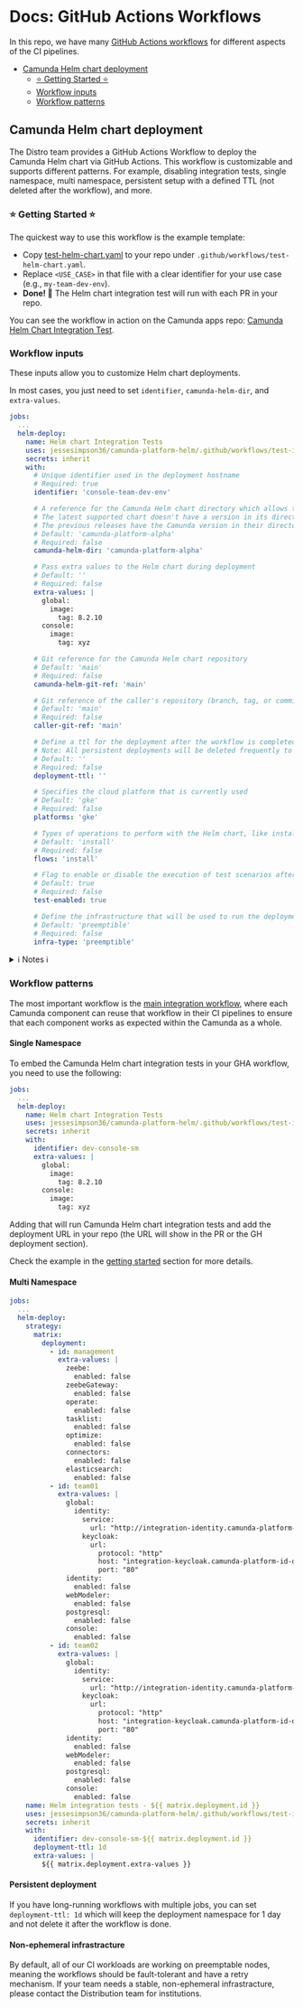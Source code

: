 # Docs: GitHub Actions Workflows

In this repo, we have many [GitHub Actions workflows](../.github/workflows) for different aspects
of the CI pipelines.

- [Camunda Helm chart deployment](#camunda-helm-chart-deployment)
  - [⭐ Getting Started ⭐](#-getting-started-)
  - [Workflow inputs](#workflow-inputs)
  - [Workflow patterns](#workflow-patterns)

## Camunda Helm chart deployment

The Distro team provides a GitHub Actions Workflow to deploy the Camunda Helm chart via GitHub Actions. This workflow is customizable and supports different patterns. For example, disabling integration tests, single namespace, multi namespace, persistent setup with a defined TTL (not deleted after the workflow), and more.

### ⭐ Getting Started ⭐

The quickest way to use this workflow is the example template:

- Copy [test-helm-chart.yaml](../.github/workflows/examples/test-helm-chart.yaml) to your repo under `.github/workflows/test-helm-chart.yaml`.
- Replace `<USE_CASE>` in that file with a clear identifier for your use case (e.g., `my-team-dev-env`).
- **Done! 🎉** The Helm chart integration test will run with each PR in your repo.

You can see the workflow in action on the Camunda apps repo: [Camunda Helm Chart Integration Test](https://github.com/camunda/camunda/actions/workflows/camunda-helm-integration.yml).

### Workflow inputs

These inputs allow you to customize Helm chart deployments.

In most cases, you just need to set `identifier`, `camunda-helm-dir`, and `extra-values`.

```yaml
jobs:
  ...
  helm-deploy:
    name: Helm chart Integration Tests
    uses: jessesimpson36/camunda-platform-helm/.github/workflows/test-integration-template.yaml@main
    secrets: inherit
    with:
      # Unique identifier used in the deployment hostname
      # Required: true
      identifier: 'console-team-dev-env'

      # A reference for the Camunda Helm chart directory which allows to test unreleased chagnes from Git repo.
      # The latest supported chart doesn't have a version in its directory name like `camunda-platform`.
      # The previous releases have the Camunda version in their directory name e.g. `camunda-platform-8.4`.
      # Default: 'camunda-platform-alpha'
      # Required: false
      camunda-helm-dir: 'camunda-platform-alpha'

      # Pass extra values to the Helm chart during deployment
      # Default: ''
      # Required: false
      extra-values: |
        global:
          image:
            tag: 8.2.10
        console:
          image:
            tag: xyz

      # Git reference for the Camunda Helm chart repository 
      # Default: 'main'
      # Required: false
      camunda-helm-git-ref: 'main'

      # Git reference of the caller's repository (branch, tag, or commit SHA) that initiated the workflow
      # Default: 'main'
      # Required: false
      caller-git-ref: 'main'

      # Define a ttl for the deployment after the workflow is completed
      # Note: All persistent deployments will be deleted frequently to save costs
      # Default: ''
      # Required: false
      deployment-ttl: ''

      # Specifies the cloud platform that is currently used
      # Default: 'gke'
      # Required: false
      platforms: 'gke'

      # Types of operations to perform with the Helm chart, like install, upgrade
      # Default: 'install'
      # Required: false
      flows: 'install'

      # Flag to enable or disable the execution of test scenarios after Helm chart deployment
      # Default: true
      # Required: false
      test-enabled: true

      # Define the infrastructure that will be used to run the deployment.
      # Default: 'preemptible'
      # Required: false
      infra-type: 'preemptible'

```

<details>
  <summary>ℹ️ Notes ℹ️</summary>
  
**General**

- Adjust `identifier`, `caller-git-ref`, `flows`, `test-enabled`, and `extra-values` as needed for your specific testing scenario.
- The `identifier` is essential for distinguishing between different deployments, particularly useful in environments with multiple parallel deployments.
- For `extra-values`, ensure the YAML format is correct and that the values specified meet the requirements for your environment.
- For more details on how to use these inputs within the workflow or to modify them for specific testing needs, refer to the official [GitHub Actions documentation](https://docs.github.com/en/actions).

**Lifecycle**

- The default behavior in the integration tests workflow is to delete the test resources after the test is finished.
- To keep the deployment for at least one day, you need to set `deployment-ttl: 1d`.
-  You need to rerun the workflow when you need the deployment to be persistent with a defined deployment-ttl.
- Example of `deployment-ttl` values:
  - `360s`: 360 seconds
  - `10m`: 10 minutes
  - `24h`: 24 hours
  - `7d`: 7 days
  - `2w`: 2 weeks

</details>

### Workflow patterns

The most important workflow is the [main integration workflow](../.github/workflows/test-integration-template.yaml),
where each Camunda component can reuse that workflow in their CI pipelines to ensure that
each component works as expected within the Camunda as a whole.

#### Single Namespace

To embed the Camunda Helm chart integration tests in your GHA workflow, you need to use
the following:

```yaml
jobs:
  ...
  helm-deploy:
    name: Helm chart Integration Tests
    uses: jessesimpson36/camunda-platform-helm/.github/workflows/test-integration-template.yaml@main
    secrets: inherit
    with:
      identifier: dev-console-sm
      extra-values: |
        global:
          image:
            tag: 8.2.10
        console:
          image:
            tag: xyz
```

Adding that will run Camunda Helm chart integration tests and add the deployment URL
in your repo (the URL will show in the PR or the GH deployment section).

Check the example in the [getting started](#-getting-started-) section for more details.

#### Multi Namespace

```yaml
jobs:
  ...
  helm-deploy:
    strategy:
      matrix:
        deployment:
          - id: management
            extra-values: |
              zeebe:
                enabled: false
              zeebeGateway:
                enabled: false
              operate:
                enabled: false
              tasklist:
                enabled: false
              optimize:
                enabled: false
              connectors:
                enabled: false
              elasticsearch:
                enabled: false
          - id: team01
            extra-values: |
              global:
                identity:
                  service:
                    url: "http://integration-identity.camunda-platform-id-dev-console-sm-main.svc.cluster.local:80/identity"
                  keycloak:
                    url:
                      protocol: "http"
                      host: "integration-keycloak.camunda-platform-id-dev-console-sm-main.svc.cluster.local"
                      port: "80"
              identity:
                enabled: false
              webModeler:
                enabled: false
              postgresql:
                enabled: false
              console:
                enabled: false
          - id: team02
            extra-values: |
              global:
                identity:
                  service:
                    url: "http://integration-identity.camunda-platform-id-dev-console-sm-main.svc.cluster.local:80/identity"
                  keycloak:
                    url:
                      protocol: "http"
                      host: "integration-keycloak.camunda-platform-id-dev-console-sm-main.svc.cluster.local"
                      port: "80"
              identity:
                enabled: false
              webModeler:
                enabled: false
              postgresql:
                enabled: false
              console:
                enabled: false
    name: Helm integration tests - ${{ matrix.deployment.id }}
    uses: jessesimpson36/camunda-platform-helm/.github/workflows/test-integration-template.yaml@main
    secrets: inherit
    with:
      identifier: dev-console-sm-${{ matrix.deployment.id }}
      deployment-ttl: 1d
      extra-values: |
        ${{ matrix.deployment.extra-values }}
```

#### Persistent deployment

If you have long-running workflows with multiple jobs, you can set `deployment-ttl: 1d` which will keep the deployment namespace for 1 day and not delete it after the workflow is done.


#### Non-ephemeral infrastracture

By default, all of our CI workloads are working on preemptable nodes, meaning the workflows should be fault-tolerant and have a retry mechanism. If your team needs a stable, non-ephemeral infrastracture, please contact the Distribution team for institutions.
